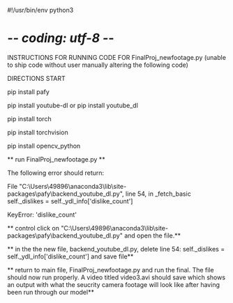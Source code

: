 #!/usr/bin/env python3
# -*- coding: utf-8 -*-
 
 
 INSTRUCTIONS FOR RUNNING CODE FOR FinalProj_newfootage.py
(unable to ship code without user manually altering the following code)

DIRECTIONS START
 
 pip install pafy
 
 pip install youtube-dl
 or
 pip install youtube_dl
 
 pip install torch
 
 pip install torchvision

 pip install opencv_python

** run FinalProj_newfootage.py **

The following error should return:



  File "C:\Users\49896\anaconda3\lib\site-packages\pafy\backend_youtube_dl.py", line 54, in _fetch_basic
    self._dislikes = self._ydl_info['dislike_count']

KeyError: 'dislike_count'




** control click on "C:\Users\49896\anaconda3\lib\site-packages\pafy\backend_youtube_dl.py"
and open the file.**

** in the the new file, backend_youtube_dl.py, delete line 54:
self._dislikes = self._ydl_info['dislike_count']       and save file**

** return to main file, FinalProj_newfootage.py and run the final. The file
should now run properly. A video titled video3.avi should save which shows
an output with what the seucrity camera footage will look like after 
having been run through our model**
